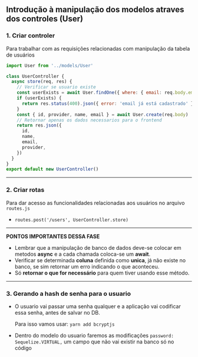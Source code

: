 ## Introdução à manipulação dos modelos atraves dos controles (User)

### 1. **Criar controler**
Para trabalhar com as requisições relacionadas com manipulação da tabela de usuários
  ```js
  import User from '../models/User'

  class UserController {
    async store(req, res) {
      // Verificar se usuario existe
      const userExists = await User.findOne({ where: { email: req.body.email } })
      if (userExists) {
        return res.status(400).json({ error: 'email já está cadastrado' })
      }
      const { id, provider, name, email } = await User.create(req.body)
      // Retornar apenas os dados necessarios para o frontend
      return res.json({
        id,
        name,
        email,
        provider,
      })
    }
  }
  export default new UserController()
  ```
---

### 2. **Criar rotas**
Para dar acesso as funcionalidades relacionadas aos usuários no arquivo `routes.js`

-   `routes.post('/users', UserController.store)`

---

__PONTOS IMPORTANTES DESSA FASE__

* Lembrar que a manipulação de banco de dados deve-se colocar em metodos __async__ e a cada chamada coloca-se um __await__.
* Verificar se determinada __coluna__ definida como __unica__, já não existe no banco, se sim retornar um erro indicando o que aconteceu.
* Só __retornar o que for necessário__ para quem tiver usando esse método.

---

### 3.  Gerando a hash de senha para o usuario

- O usuario vai passar uma senha qualquer e a aplicação vai codificar essa senha, antes de salvar no DB.

  Para isso vamos usar:  `yarn add bcryptjs`
- Dentro do modelo do usuario faremos as modificações
    `password: Sequelize.VIRTUAL,`
    um campo que não vai existir na banco só no código
